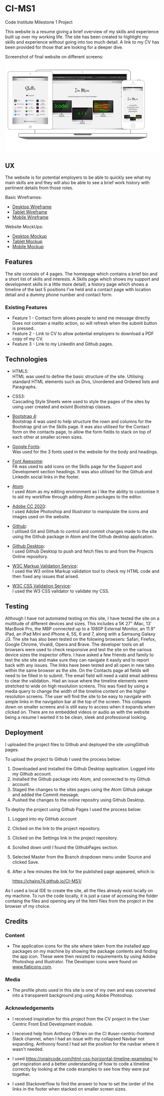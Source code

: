 # CI-MS1

Code Institute Milestone 1 Project

This website is a resume giving a brief overview of my skills and experience built up over my working life. The site has been created to highlight my skills and experience without going into too much detail. A link to my CV has been provided for those that are looking for a deeper dive.

Screenshot of final website on different screens: ![Screen Sizes](https://github.com/Chains74/CI-MS1/blob/master/Documentation/MS1%20Screens.png)

## UX
The website is for potential employers to be able to quickly see what my main skills are and they will also be able to see a brief work history with pertinent details from those roles.

Basic Wireframes:

- [Desktop Wireframe](https://github.com/Chains74/CI-MS1/blob/master/Documentation/Wireframes/Desktop%20Wireframe.pdf)
- [Tablet Wireframe](https://github.com/Chains74/CI-MS1/blob/master/Documentation/Wireframes/Tablet%20Wireframe.pdf)
- [Mobile Wireframe](https://github.com/Chains74/CI-MS1/blob/master/Documentation/Wireframes/Mobile%20Wireframe.pdf)

Website MockUps:

- [Desktop Mockup](https://github.com/Chains74/CI-MS1/blob/master/Documentation/Mockups/Desktop%20Mockup.pdf)
- [Tablet Mockup](https://github.com/Chains74/CI-MS1/blob/master/Documentation/Mockups/Tablet%20Mockup.pdf)
- [Mobile Mockup](https://github.com/Chains74/CI-MS1/blob/master/Documentation/Mockups/Mobile%20Mockup.pdf)

## Features

The site consists of 4 pages. The homepage which contains a brief bio and a short list of skills and interests. A Skills page which shows my support and development skills in a little more detaill, a history page which shows a timeline of the last 5 positions I've held and a contact page with location detail and a dummy phone number and contact form.
 
### Existing Features
- Feature 1 - Contact form allows people to send me message directly Does not contain a mailto action, so will refresh when the submit button is pressed..
- Feature 2 - Link to CV to allow potential employers to download a PDF copy of my CV.
- Feature 3 - Link to my LinkedIn and Github pages.


## Technologies

- HTML5:  
HTML was used to define the basic structure of the site. Utilising standard HTML elements such as Divs, Unordered and Ordered lists and Paragraphs.

- CSS3:  
Cascading Style Sheets were used to style the pages of the sites by using user created and exisint Bootstrap classes.

- [Bootstrap 4](https://getbootstrap.com):  
Bootstrap 4 was used to help structure the rown and columns for the Bootstrap grid on the Skills page. It was also utilised for the Contact form on the contacts page, to allow the form fields to stack on top of each other at smaller screen sizes.

- [Google Fonts](https://fonts.google.com/):  
Was used for the 3 fonts used in the website for the body and headings. 

- [Font Awesome](https://fontawesome.com/):  
FA was used to add icons on the Skills page for the Support and Development section headings. It was also utilised for the Github and LinkedIn social links in the footer.

- [Atom](https://atom.io/):  
I used Atom as my editing environment as I like the ability to customise it to aid my worklfow through adding Atom packages to the editor.

- [Adobe CC 2020](https://www.adobe.com/):  
I used Adobe Photoshop and Illustrator to manipulate the icons and images used on the website.

- [Github](https://github.com/):  
I utilised Git and Github to control and commit  changes made to the site using the Github package in Atom and the Github desktop application.

- [Github Desktop](https://github.com/desktop/desktop):  
I used Github Desktop to push and fetch files to and from the Projects Online repository.

- [W3C Markup Validation Service](https://validator.w3.org/):  
I used the W3 online Markup validation tool to check my HTML code and then fixed any issues that arised.

- [W3C CSS Validation Service](http://jigsaw.w3.org/css-validator/#validate_by_uri):  
I used the W3 CSS validator to validate my CSS.


## Testing

Although I have not automated testing on this site, I have tested the site on a multitude of different devices and sizes. This includes a 5K 27" iMac, 13' MacBook Pro, the MBP connected up to a 1080P External Monitor, an 11.9" iPad, an iPad Mini and iPhone 4, 5S, 6 and 7, along with a Samsung Galaxy J3.
The site has also been tested on the folowing browsers: Safari, Firefox, Google Chrome, Vivaldi, Opera and Brave.  The developer tools on all browsers were used to check responsive and test the site on the various device sizes the inspector offers.
I have asked a few friends and family to test the site site and make sure they can navigate it easily and to report back with any issues.
The links have been tested and all open in new tabs within the same browser as the site. On the Contacts page all fields will need to be filled in to submit. The email field will need a valid email address to clear the validation.. 
Had an issue where the timeline elements were stretched to wide on high resolution screens. This was fixed by using a media query to change the width of the timeline content on the higher resolution screens.
The user will find the site to be easy to navigate with simple links in the navigation bar at the top of the screen. This collapses down on smaller screens and is still easy to access when it expands when clicked on. There are no embedded videos or audio as with the website being a resume I wanted it to be clean, sleek and professional looking.


## Deployment

I uploaded the project files to Github and deployed the site usingGithub pages. 

To upload the project to Github I used the process below:

1. Downloaded and installed the Github Desktop application. Logged into my Github account.
2. Installed the Github package into Atom, and connected to my Github account.
3. Staged the changes to the sites pages using the Atom Github pakage and added the Commit message.
4. Pushed the changes to the online repositry using Github Desktop.

To deploy the project using Github Pages  I used the process below:

1. Logged into my GitHub account
2. Clicked on the link to the project repository.
3. Clicked on the Settings link in the project repository.
4. Scrolled down until I found the GithubPages section.
5. Selected Master from the Branch dropdown menu under Source and clicked Save.
6. After a few minutes the link for the published page appeared, which is: 
    
    https://chains74.github.io/CI-MS1/

As I used a local IDE to create the site, all the files already exist locally on my machine. To run the code locally, it is just a case of accessing the  folder containg the files and opening any of the html files from the project in the browser of my choice.


## Credits

### Content
- The application icons for the site where taken from the installed app packages on my machine by showing the package contents and finding the app icon. These were then resized to requirements by using Adobe Photoshop and Illustrator. The Developer icons were found on www.flaticons.com.

### Media
- The profile photo used in this site is one of my own and was converted into a transparent background png using Adobe Photoshop.

### Acknowledgements

- I received inspiration for this project from the CV project in the User Centric Front End Development module.

- I received help from Anthony O'Brien on the CI #user-centric-frontend Slack channel, when I had an issue with my collapsed Navbar not expanding. Anthoony found I had set the position for the navbar where it wasn't needed.

- I used https://onaircode.com/html-css-horizontal-timeline-examples/ to get inspiration and a better understanding of how to code a timeline correctly by looking at the code examples to see how they were put together. 

- I used Stackoverflow to find the answer to how to set the iorder of the links in the footer when stacked on smaller screen sizes.
